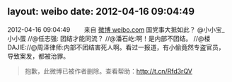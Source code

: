 layout: weibo
date: 2012-04-16 09:04:49
---
2012-04-16 09:04:49  &nbsp;&nbsp;&nbsp;&nbsp;&nbsp;&nbsp; 来自 <a href="http://weibo.com/" rel="nofollow">微博 weibo.com</a>
国党事大抵如此？ @小小宝_小小蛋 //@任志强: 团结才能同流？ //@潘石屹:啊！是内部不团结。 //@楼DAJIE://@周泽律师:内部不团结害死人啊。看过一报道，有小偷竟然专盗官员，导致案发，都被治罪。
>  抱歉，此微博已被作者删除。查看帮助：http://t.cn/Rfd3rQV
